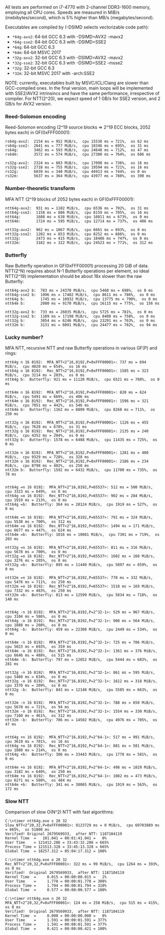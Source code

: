 
All tests are performed on i7-4770 with 2-channel DDR3-1600 memory, employing all CPU cores.
Speeds are measured in MiB/s (mebibytes/second), which is 5% higher than MB/s (megabytes/second).

Executables are compiled by (-DSIMD selects vectorizable code path):
- `*64g-avx2`: 64-bit GCC 6.3 with -DSIMD=AVX2 -mavx2
- `*64g-sse2`: 64-bit GCC 6.3 with -DSIMD=SSE2
- `*64g`: 64-bit GCC 6.3
- `*64m`: 64-bit MSVC 2017
- `*32g-avx2`: 32-bit GCC 6.3 with -DSIMD=AVX2 -mavx2
- `*32g-sse2`: 32-bit GCC 6.3 with -DSIMD=SSE2 -msse2
- `*32g`: 32-bit GCC 6.3
- `*32m`: 32-bit MSVC 2017 with -arch:SSE2

NOTE: currently, executables built by MSVC/ICL/Clang are slower than GCC-compiled ones.
In the final version, main loops will be implemented with SSE2/AVX2 intrinsincs and have the same performance, irrespective of compiler.
For NTT(2^20), we expect speed of 1 GB/s for SSE2 version, and 2 GB/s for AVX2 version.


### Reed-Solomon encoding

Reed-Solomon encoding (2^19 source blocks => 2^19 ECC blocks, 2052 bytes each) in GF(0xFFF00001):
```
rs64g-avx2:  2154 ms = 952 MiB/s,  cpu 15538 ms = 721%,  os 62 ms
rs64g-sse2:  2641 ms = 777 MiB/s,  cpu 18346 ms = 695%,  os 31 ms
rs64g:       3462 ms = 593 MiB/s,  cpu 24648 ms = 712%,  os 47 ms
rs64m:       3572 ms = 574 MiB/s,  cpu 27300 ms = 764%,  os 686 ms

rs32g-avx2:  2324 ms = 883 MiB/s,  cpu 17098 ms = 736%,  os 16 ms
rs32g-sse2:  2718 ms = 755 MiB/s,  cpu 19594 ms = 721%,  os 16 ms
rs32g:       6039 ms = 340 MiB/s,  cpu 44913 ms = 744%,  os 0 ms
rs32m:       5637 ms = 364 MiB/s,  cpu 43977 ms = 780%,  os 390 ms
```

### Number-theoretic transform

MFA NTT (2^19 blocks of 2052 bytes each) in GF(0xFFF00001):
```
ntt64g-avx2:  931 ms = 1102 MiB/s,  cpu 6536 ms = 702%,  os 31 ms
ntt64g-sse2:  1158 ms = 886 MiB/s,  cpu 8159 ms = 705%,  os 16 ms
ntt64g:       1608 ms = 638 MiB/s,  cpu 10811 ms = 673%,  os 0 ms
ntt64m:       1724 ms = 595 MiB/s,  cpu 12714 ms = 737%,  os 406 ms

ntt32g-avx2:  962 ms = 1067 MiB/s,  cpu 6661 ms = 693%,  os 0 ms
ntt32g-sse2:  1202 ms = 853 MiB/s,  cpu 8252 ms = 686%,  os 0 ms
ntt32g:       2473 ms = 415 MiB/s,  cpu 18486 ms = 747%,  os 0 ms
ntt32m:       3182 ms = 322 MiB/s,  cpu 24523 ms = 771%,  os 312 ms
```

### Butterfly

Raw Butterfly operation in GF(0xFFF00001) processing 20 GiB of data.
NTT(2^N) requires about N-1 Butterfly operations per element,
so ideal NTT(2^19) implementation should be about 18x slower than the raw Butterfly:
```
ntt64g-avx2 b:  783 ms = 24370 MiB/s,  cpu 5460 ms = 698%,  os 0 ms
ntt64g-sse2 b:  1096 ms = 17402 MiB/s,  cpu 8611 ms = 786%,  os 0 ms
ntt64g b:       1745 ms = 10932 MiB/s,  cpu 13775 ms = 790%,  os 0 ms
ntt64m b:       2080 ms = 9170 MiB/s,  cpu 16115 ms = 775%,  os 156 ms

ntt32g-avx2 b:  733 ms = 26035 MiB/s,  cpu 5725 ms = 781%,  os 0 ms
ntt32g-sse2 b:  1109 ms = 17198 MiB/s,  cpu 8408 ms = 758%,  os 0 ms
ntt32g b:       3054 ms = 6246 MiB/s,  cpu 23291 ms = 763%,  os 0 ms
ntt32m b:       3131 ms = 6091 MiB/s,  cpu 24477 ms = 782%,  os 94 ms
```

### Lucky number?

MFA NTT, recursive NTT and raw Butterfly operations in various GF(P) and rings:
```
ntt64g n 16 8192:  MFA_NTT<2^16,8192,P=0xFFF00001>: 737 ms = 694 MiB/s,  cpu 4820 ms = 654%,  os 16 ms
ntt64g o 16 8192:  Rec_NTT<2^16,8192,P=0xFFF00001>: 1585 ms = 323 MiB/s,  cpu 3214 ms = 203%,  os 0 ms
ntt64g b:  Butterfly: 921 ms = 11120 MiB/s,  cpu 6521 ms = 708%,  os 0 ms

ntt64m n 16 8192:  MFA_NTT<2^16,8192,P=0xFFF00001>: 820 ms = 624 MiB/s,  cpu 5491 ms = 669%,  os 406 ms
ntt64m o 16 8192:  Rec_NTT<2^16,8192,P=0xFFF00001>: 1596 ms = 321 MiB/s,  cpu 7051 ms = 442%,  os 546 ms
ntt64m b:  Butterfly: 1162 ms = 8809 MiB/s,  cpu 8268 ms = 711%,  os 250 ms

ntt32g n 16 8192:  MFA_NTT<2^16,8192,P=0xFFF00001>: 1126 ms = 455 MiB/s,  cpu 7628 ms = 678%,  os 31 ms
ntt32g o 16 8192:  Rec_NTT<2^16,8192,P=0xFFF00001>: 2135 ms = 240 MiB/s,  cpu 4352 ms = 204%,  os 0 ms
ntt32g b:  Butterfly: 1578 ms = 6488 MiB/s,  cpu 11435 ms = 725%,  os 0 ms

ntt32m n 16 8192:  MFA_NTT<2^16,8192,P=0xFFF00001>: 1281 ms = 400 MiB/s,  cpu 9329 ms = 728%,  os 328 ms
ntt32m o 16 8192:  Rec_NTT<2^16,8192,P=0xFFF00001>: 2186 ms = 234 MiB/s,  cpu 8798 ms = 402%,  os 250 ms
ntt32m b:  Butterfly: 1592 ms = 6432 MiB/s,  cpu 11700 ms = 735%,  os 78 ms


ntt64g =n 16 8192:  MFA_NTT<2^16,8192,P=65537>: 512 ms = 500 MiB/s,  cpu 3323 ms = 649%,  os 0 ms
ntt64g =o 16 8192:  Rec_NTT<2^16,8192,P=65537>: 902 ms = 284 MiB/s,  cpu 1919 ms = 213%,  os 0 ms
ntt64g =b:  Butterfly: 364 ms = 28124 MiB/s,  cpu 1919 ms = 527%,  os 0 ms

ntt64m =n 16 8192:  MFA_NTT<2^16,8192,P=65537>: 791 ms = 324 MiB/s,  cpu 5538 ms = 700%,  os 312 ms
ntt64m =o 16 8192:  Rec_NTT<2^16,8192,P=65537>: 1494 ms = 171 MiB/s,  cpu 6677 ms = 447%,  os 624 ms
ntt64m =b:  Butterfly: 1016 ms = 10081 MiB/s,  cpu 7301 ms = 719%,  os 203 ms

ntt32g =n 16 8192:  MFA_NTT<2^16,8192,P=65537>: 811 ms = 316 MiB/s,  cpu 5678 ms = 700%,  os 0 ms
ntt32g =o 16 8192:  Rec_NTT<2^16,8192,P=65537>: 1602 ms = 160 MiB/s,  cpu 3276 ms = 205%,  os 0 ms
ntt32g =b:  Butterfly: 895 ms = 11440 MiB/s,  cpu 5897 ms = 659%,  os 0 ms

ntt32m =n 16 8192:  MFA_NTT<2^16,8192,P=65537>: 770 ms = 332 MiB/s,  cpu 5476 ms = 711%,  os 250 ms
ntt32m =o 16 8192:  Rec_NTT<2^16,8192,P=65537>: 1518 ms = 169 MiB/s,  cpu 7332 ms = 483%,  os 250 ms
ntt32m =b:  Butterfly: 813 ms = 12599 MiB/s,  cpu 5834 ms = 718%,  os 140 ms


ntt64g -n 16 8192:  MFA_NTT<2^16,8192,P=2^32-1>: 529 ms = 967 MiB/s,  cpu 3104 ms = 586%,  os 0 ms
ntt64g -o 16 8192:  Rec_NTT<2^16,8192,P=2^32-1>: 908 ms = 564 MiB/s,  cpu 1888 ms = 208%,  os 0 ms
ntt64g -b:  Butterfly: 459 ms = 22308 MiB/s,  cpu 2449 ms = 534%,  os 0 ms

ntt64m -n 16 8192:  MFA_NTT<2^16,8192,P=2^32-1>: 725 ms = 706 MiB/s,  cpu 5023 ms = 693%,  os 359 ms
ntt64m -o 16 8192:  Rec_NTT<2^16,8192,P=2^32-1>: 1361 ms = 376 MiB/s,  cpu 6646 ms = 488%,  os 515 ms
ntt64m -b:  Butterfly: 797 ms = 12852 MiB/s,  cpu 5444 ms = 683%,  os 281 ms

ntt32g -n 16 8192:  MFA_NTT<2^16,8192,P=2^32-1>: 861 ms = 595 MiB/s,  cpu 5460 ms = 634%,  os 0 ms
ntt32g -o 16 8192:  Rec_NTT<2^16,8192,P=2^32-1>: 1612 ms = 318 MiB/s,  cpu 3370 ms = 209%,  os 0 ms
ntt32g -b:  Butterfly: 843 ms = 12148 MiB/s,  cpu 5585 ms = 663%,  os 0 ms

ntt32m -n 16 8192:  MFA_NTT<2^16,8192,P=2^32-1>: 788 ms = 650 MiB/s,  cpu 5678 ms = 721%,  os 94 ms
ntt32m -o 16 8192:  Rec_NTT<2^16,8192,P=2^32-1>: 1554 ms = 330 MiB/s,  cpu 7160 ms = 461%,  os 312 ms
ntt32m -b:  Butterfly: 706 ms = 14502 MiB/s,  cpu 4976 ms = 705%,  os 47 ms


ntt64g +n 16 8192:  MFA_NTT<2^16,8192,P=2^64-1>: 517 ms = 991 MiB/s,  cpu 3619 ms = 701%,  os 16 ms
ntt64g +o 16 8192:  Rec_NTT<2^16,8192,P=2^64-1>: 881 ms = 581 MiB/s,  cpu 1888 ms = 214%,  os 0 ms
ntt64g +b:  Butterfly: 306 ms = 33443 MiB/s,  cpu 1778 ms = 581%,  os 0 ms

ntt64m +n 16 8192:  MFA_NTT<2^16,8192,P=2^64-1>: 498 ms = 1029 MiB/s,  cpu 3182 ms = 640%,  os 250 ms
ntt64m +o 16 8192:  Rec_NTT<2^16,8192,P=2^64-1>: 1082 ms = 473 MiB/s,  cpu 6271 ms = 580%,  os 484 ms
ntt64m +b:  Butterfly: 341 ms = 30065 MiB/s,  cpu 1919 ms = 563%,  os 172 ms
```

### Slow NTT

Comparison of slow O(N^2) NTT with fast algorithms:

```
C:\>timer ntt64g.exe s 20 32
Slow_NTT<2^20,32,P=0xFFF00001>: 9123729 ms = 0 MiB/s,  cpu 60703889 ms = 665%,  os 51808 ms
Verified! Original 2679569933,  after NTT: 1187104119
Kernel Time  =   101.041 = 00:01:41.041 =   0%
User Time    = 121412.286 = 33:43:32.286 = 665%
Process Time = 121513.328 = 33:45:13.328 = 665%
Global Time  = 18257.312 = 05:04:17.312 = 100%

C:\>timer ntt64g.exe o 20 32
Rec_NTT<2^20,32,P=0xFFF00001>: 322 ms = 99 MiB/s,  cpu 1264 ms = 393%,  os 0 ms
Verified!  Original 2679569933,  after NTT: 1187104119
Kernel Time  =     0.015 = 00:00:00.015 =   2%
User Time    =     1.778 = 00:00:01.778 = 308%
Process Time =     1.794 = 00:00:01.794 = 310%
Global Time  =     0.577 = 00:00:00.577 = 100%

C:\>timer ntt64g.exe n 20 32
MFA_NTT<2^20,32,P=0xFFF00001>: 124 ms = 258 MiB/s,  cpu 515 ms = 415%,  os 0 ms
Verified!  Original 2679569933,  after NTT: 1187104119
Kernel Time  =     0.000 = 00:00:00.000 =   0%
User Time    =     1.591 = 00:00:01.591 = 377%
Process Time =     1.591 = 00:00:01.591 = 377%
Global Time  =     0.421 = 00:00:00.421 = 100%
```
